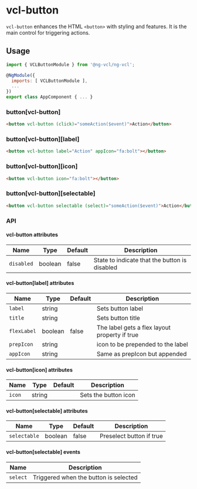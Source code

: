 # vcl-button

`vcl-button` enhances the HTML `<button>` with styling and features.
It is the main control for triggering actions.

## Usage

```js
import { VCLButtonModule } from '@ng-vcl/ng-vcl';

@NgModule({
  imports: [ VCLButtonModule ],
  ...
})
export class AppComponent { ... }
```

### button[vcl-button]

```html
<button vcl-button (click)="someAction($event)">Action</button>
```

### button[vcl-button][label]

```html
<button vcl-button label="Action" appIcon="fa:bolt"></button>
```

### button[vcl-button][icon]

```html
<button vcl-button icon="fa:bolt"></button>
```

### button[vcl-button][selectable]

```html
<button vcl-button selectable (select)="someAction($event)">Action</button>
```

### API

#### vcl-button attributes

| Name                | Type        | Default  | Description
| ------------        | ----------- | -------- |--------------
| `disabled`          | boolean     | false    | State to indicate that the button is disabled

#### vcl-button[label] attributes

| Name                | Type        | Default  | Description
| ------------        | ----------- | -------- |--------------
| `label`             | string      |          | Sets button label
| `title`             | string      |          | Sets button title
| `flexLabel`         | boolean     | false    | The label gets a flex layout property if true
| `prepIcon`          | string      |          | icon to be prepended to the label
| `appIcon`           | string      |          | Same as prepIcon but appended

#### vcl-button[icon] attributes

| Name                | Type        | Default  | Description
| ------------        | ----------- | -------- |--------------
| `icon`              | string      |          | Sets the button icon

#### vcl-button[selectable] attributes

| Name                | Type        | Default  | Description
| ------------        | ----------- | -------- |--------------
| `selectable`        | boolean     | false    | Preselect button if true

#### vcl-button[selectable] events

| Name                | Description
| ------------        | --------------
| `select`            | Triggered when the button is selected
